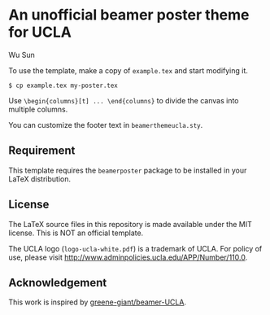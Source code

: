 # An unofficial beamer poster theme for UCLA

Wu Sun

To use the template, make a copy of `example.tex` and start modifying it.

```shell
$ cp example.tex my-poster.tex
```

Use `\begin{columns}[t] ... \end{columns}` to divide the canvas into multiple
columns.

You can customize the footer text in `beamerthemeucla.sty`.

## Requirement

This template requires the `beamerposter` package to be installed in your LaTeX
distribution.

## License

The LaTeX source files in this repository is made available under the MIT
license. This is NOT an official template.

The UCLA logo (`logo-ucla-white.pdf`) is a trademark of UCLA. For policy of
use, please visit <http://www.adminpolicies.ucla.edu/APP/Number/110.0>.

## Acknowledgement

This work is inspired by [greene-giant/beamer-UCLA](https://github.com/greene-giant/beamer-UCLA).
